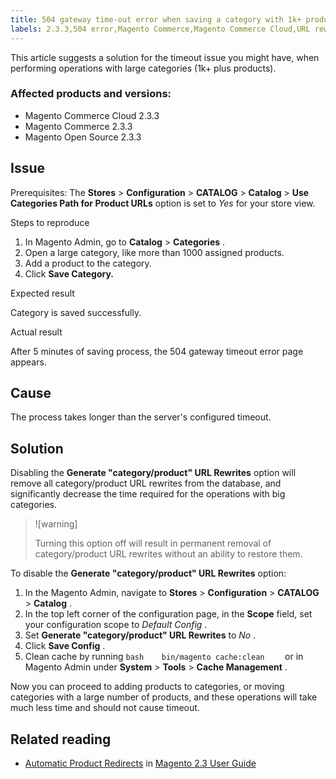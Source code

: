 ```yaml
---
title: 504 gateway time-out error when saving a category with 1k+ products
labels: 2.3.3,504 error,Magento Commerce,Magento Commerce Cloud,URL rewrites,how to,products,time-out,timeout
---
```


This article suggests a solution for the timeout issue you might have, when performing operations with large categories (1k+ plus products).

### Affected products and versions:

* Magento Commerce Cloud 2.3.3
* Magento Commerce 2.3.3
* Magento Open Source 2.3.3

## Issue

Prerequisites: The **Stores** > **Configuration** > **CATALOG** > **Catalog** > **Use Categories Path for Product URLs** option is set to *Yes* for your store view.

 <span class="wysiwyg-underline">Steps to reproduce</span>

1. In Magento Admin, go to **Catalog** > **Categories** .
1. Open a large category, like more than 1000 assigned products.
1. Add a product to the category.
1. Click **Save Category.**

 <span class="wysiwyg-underline">Expected result</span>

Category is saved successfully.

 <span class="wysiwyg-underline">Actual result</span>

After 5 minutes of saving process, the 504 gateway timeout error page appears.

## Cause

The process takes longer than the server's configured timeout.

## Solution

Disabling the **Generate "category/product" URL Rewrites** option will remove all category/product URL rewrites from the database, and significantly decrease the time required for the operations with big categories.

>![warning]
>
>Turning this option off will result in permanent removal of category/product URL rewrites without an ability to restore them.

To disable the **Generate "category/product" URL Rewrites** option:

1. In the Magento Admin, navigate to **Stores** > **Configuration** > **CATALOG** > **Catalog** .
1. In the top left corner of the configuration page, in the **Scope** field, set your configuration scope to *Default Config* .
1. Set **Generate "category/product" URL Rewrites** to *No* .
1. Click **Save Config** .
1. Clean cache by running    ```bash    bin/magento cache:clean    ```    or in Magento Admin under **System** > **Tools** > **Cache Management** .

Now you can proceed to adding products to categories, or moving categories with a large number of products, and these operations will take much less time and should not cause timeout.

## Related reading

* [Automatic Product Redirects](https://docs.magento.com/user-guide/v2.3/marketing/url-redirect-product-automatic.html) in [Magento 2.3 User Guide](https://docs.magento.com/user-guide/v2.3/)
